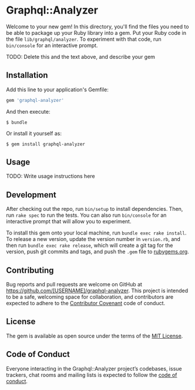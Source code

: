 # Graphql::Analyzer

Welcome to your new gem! In this directory, you'll find the files you need to be able to package up your Ruby library into a gem. Put your Ruby code in the file `lib/graphql/analyzer`. To experiment with that code, run `bin/console` for an interactive prompt.

TODO: Delete this and the text above, and describe your gem

## Installation

Add this line to your application's Gemfile:

```ruby
gem 'graphql-analyzer'
```

And then execute:

    $ bundle

Or install it yourself as:

    $ gem install graphql-analyzer

## Usage

TODO: Write usage instructions here

## Development

After checking out the repo, run `bin/setup` to install dependencies. Then, run `rake spec` to run the tests. You can also run `bin/console` for an interactive prompt that will allow you to experiment.

To install this gem onto your local machine, run `bundle exec rake install`. To release a new version, update the version number in `version.rb`, and then run `bundle exec rake release`, which will create a git tag for the version, push git commits and tags, and push the `.gem` file to [rubygems.org](https://rubygems.org).

## Contributing

Bug reports and pull requests are welcome on GitHub at https://github.com/[USERNAME]/graphql-analyzer. This project is intended to be a safe, welcoming space for collaboration, and contributors are expected to adhere to the [Contributor Covenant](http://contributor-covenant.org) code of conduct.

## License

The gem is available as open source under the terms of the [MIT License](https://opensource.org/licenses/MIT).

## Code of Conduct

Everyone interacting in the Graphql::Analyzer project’s codebases, issue trackers, chat rooms and mailing lists is expected to follow the [code of conduct](https://github.com/[USERNAME]/graphql-analyzer/blob/master/CODE_OF_CONDUCT.md).
